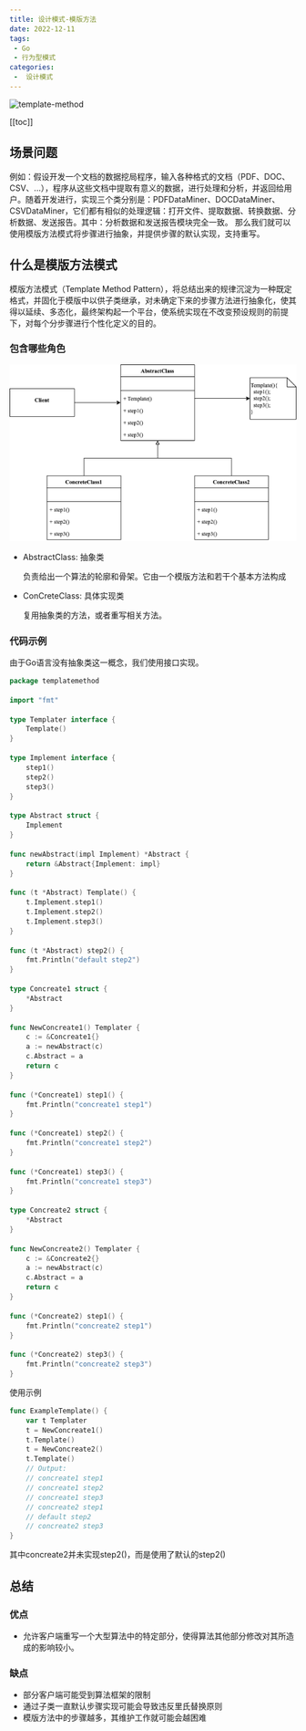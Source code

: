 ```yaml
---
title: 设计模式-模版方法
date: 2022-12-11
tags:
 - Go
 - 行为型模式
categories:
 -  设计模式
---
```


![template-method](https://refactoringguru.cn/images/patterns/content/template-method/template-method-2x.png)

<!-- more -->

[[toc]]

## 场景问题

例如：假设开发一个文档的数据挖局程序，输入各种格式的文档（PDF、DOC、CSV、...），程序从这些文档中提取有意义的数据，进行处理和分析，并返回给用户。随着开发进行，实现三个类分别是：PDFDataMiner、DOCDataMiner、CSVDataMiner，它们都有相似的处理逻辑：打开文件、提取数据、转换数据、分析数据、发送报告。其中：分析数据和发送报告模块完全一致。
那么我们就可以使用模版方法模式将步骤进行抽象，并提供步骤的默认实现，支持重写。

## 什么是模版方法模式

模版方法模式（Template Method Pattern），将总结出来的规律沉淀为一种既定格式，并固化于模版中以供子类继承，对未确定下来的步骤方法进行抽象化，使其得以延续、多态化，最终架构起一个平台，使系统实现在不改变预设规则的前提下，对每个分步骤进行个性化定义的目的。

### 包含哪些角色

![template-method](../images/template-method.png)

- AbstractClass: 抽象类
  
  负责给出一个算法的轮廓和骨架。它由一个模版方法和若干个基本方法构成

- ConCreteClass: 具体实现类
  
  复用抽象类的方法，或者重写相关方法。

### 代码示例

由于Go语言没有抽象类这一概念，我们使用接口实现。

```go
package templatemethod

import "fmt"

type Templater interface {
	Template()
}

type Implement interface {
	step1()
	step2()
	step3()
}

type Abstract struct {
	Implement
}

func newAbstract(impl Implement) *Abstract {
	return &Abstract{Implement: impl}
}

func (t *Abstract) Template() {
	t.Implement.step1()
	t.Implement.step2()
	t.Implement.step3()
}

func (t *Abstract) step2() {
	fmt.Println("default step2")
}

type Concreate1 struct {
	*Abstract
}

func NewConcreate1() Templater {
	c := &Concreate1{}
	a := newAbstract(c)
	c.Abstract = a
	return c
}

func (*Concreate1) step1() {
	fmt.Println("concreate1 step1")
}

func (*Concreate1) step2() {
	fmt.Println("concreate1 step2")
}

func (*Concreate1) step3() {
	fmt.Println("concreate1 step3")
}

type Concreate2 struct {
	*Abstract
}

func NewConcreate2() Templater {
	c := &Concreate2{}
	a := newAbstract(c)
	c.Abstract = a
	return c
}

func (*Concreate2) step1() {
	fmt.Println("concreate2 step1")
}

func (*Concreate2) step3() {
	fmt.Println("concreate2 step3")
}
```

使用示例

```go
func ExampleTemplate() {
	var t Templater
	t = NewConcreate1()
	t.Template()
	t = NewConcreate2()
	t.Template()
	// Output:
	// concreate1 step1
	// concreate1 step2
	// concreate1 step3
	// concreate2 step1
	// default step2
	// concreate2 step3
}
```

其中concreate2并未实现step2()，而是使用了默认的step2()

## 总结

### 优点

- 允许客户端重写一个大型算法中的特定部分，使得算法其他部分修改对其所造成的影响较小。
  
### 缺点

- 部分客户端可能受到算法框架的限制
- 通过子类一直默认步骤实现可能会导致违反里氏替换原则
- 模版方法中的步骤越多，其维护工作就可能会越困难
